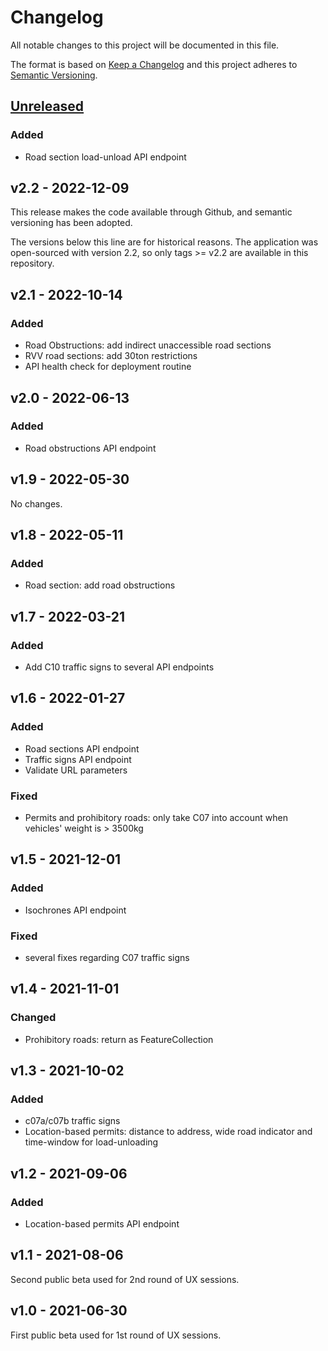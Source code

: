 # Changelog

All notable changes to this project will be documented in this file.

The format is based on [Keep a Changelog](https://keepachangelog.com/en/1.0.0/) and this project adheres to [Semantic Versioning](https://semver.org/spec/v2.0.0.html).


## [Unreleased](https://github.com/Amsterdam/bereikbaarheid-backend/compare/v2.2...HEAD)

### Added
- Road section load-unload API endpoint


## v2.2 - 2022-12-09
This release makes the code available through Github, and semantic versioning has been adopted.


The versions below this line are for historical reasons. The application was open-sourced with version 2.2, so only tags >= v2.2 are available in this repository.


## v2.1 - 2022-10-14

### Added
- Road Obstructions: add indirect unaccessible road sections
- RVV road sections: add 30ton restrictions 
- API health check for deployment routine


## v2.0 - 2022-06-13

### Added
- Road obstructions API endpoint


## v1.9 - 2022-05-30

No changes.


## v1.8 - 2022-05-11

### Added
- Road section: add road obstructions


## v1.7 - 2022-03-21

### Added
- Add C10 traffic signs to several API endpoints


## v1.6 - 2022-01-27

### Added
- Road sections API endpoint
- Traffic signs API endpoint
- Validate URL parameters

### Fixed
- Permits and prohibitory roads: only take C07 into account when vehicles' weight is > 3500kg


## v1.5 - 2021-12-01

### Added
- Isochrones API endpoint

### Fixed
- several fixes regarding C07 traffic signs


## v1.4 - 2021-11-01

### Changed
- Prohibitory roads: return as FeatureCollection


## v1.3 - 2021-10-02

### Added
- c07a/c07b traffic signs
- Location-based permits: distance to address, wide road indicator and time-window for load-unloading


## v1.2 - 2021-09-06

### Added
- Location-based permits API endpoint


## v1.1 - 2021-08-06
Second public beta used for 2nd round of UX sessions.


## v1.0 - 2021-06-30
First public beta used for 1st round of UX sessions.
